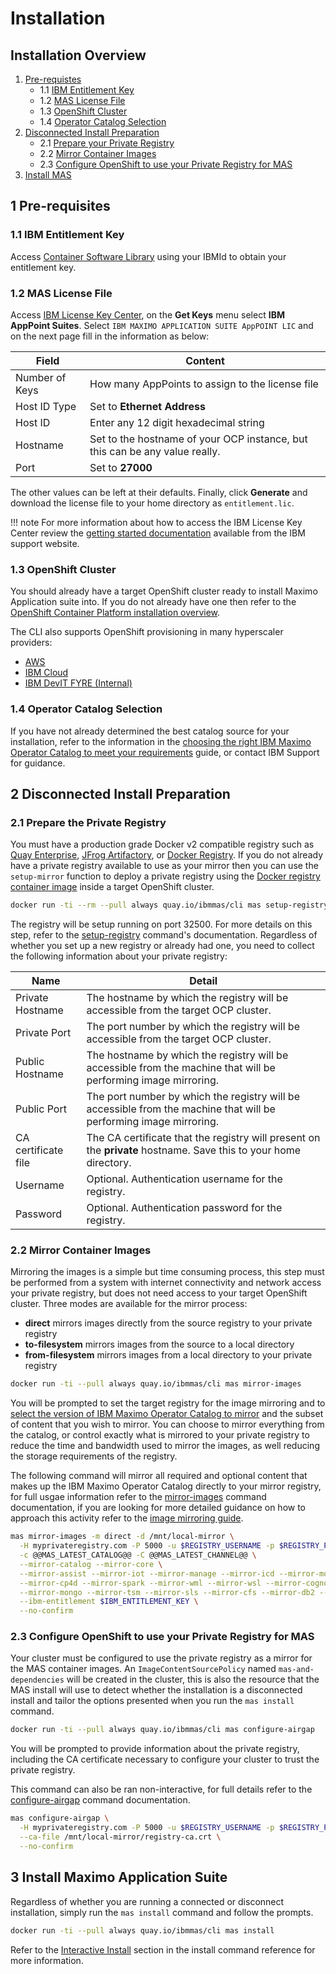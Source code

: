 Installation
===============================================================================

Installation Overview
-------------------------------------------------------------------------------
1. [Pre-requistes](#1-pre-requisites)
    - 1.1 [IBM Entitlement Key](#11-ibm-entitlement-key)
    - 1.2 [MAS License File](#12-mas-license-file)
    - 1.3 [OpenShift Cluster](#13-openshift-cluster)
    - 1.4 [Operator Catalog Selection](#14-operator-catalog-selection)
2. [Disconnected Install Preparation](#2-disconnected-install-preparation)
    - 2.1 [Prepare your Private Registry](#21-prepare-the-private-registry)
    - 2.2 [Mirror Container Images](#22-mirror-container-images)
    - 2.3 [Configure OpenShift to use your Private Registry for MAS](#23-configure-openshift-to-use-your-private-registry-for-mas)
3. [Install MAS](#3-install-maximo-application-suite)


1 Pre-requisites
-------------------------------------------------------------------------------
### 1.1 IBM Entitlement Key
Access [Container Software Library](https://myibm.ibm.com/products-services/containerlibrary) using your IBMId to obtain your entitlement key.

### 1.2 MAS License File
Access [IBM License Key Center](https://licensing.flexnetoperations.com/), on the **Get Keys** menu select **IBM AppPoint Suites**.  Select `IBM MAXIMO APPLICATION SUITE AppPOINT LIC` and on the next page fill in the information as below:

| Field            | Content                                                                       |
| ---------------- | ----------------------------------------------------------------------------- |
| Number of Keys   | How many AppPoints to assign to the license file                              |
| Host ID Type     | Set to **Ethernet Address**                                                   |
| Host ID          | Enter any 12 digit hexadecimal string                                         |
| Hostname         | Set to the hostname of your OCP instance, but this can be any value really.   |
| Port             | Set to **27000**                                                              |


The other values can be left at their defaults.  Finally, click **Generate** and download the license file to your home directory as `entitlement.lic`.

!!! note
    For more information about how to access the IBM License Key Center review the [getting started documentation](https://www.ibm.com/support/pages/system/files/inline-files/GettingStartedEnglish_2020.pdf) available from the IBM support website.

### 1.3 OpenShift Cluster
You should already have a target OpenShift cluster ready to install Maximo Application suite into.  If you do not already have one then refer to the [OpenShift Container Platform installation overview](https://docs.openshift.com/container-platform/4.15/installing/index.html).

The CLI also supports OpenShift provisioning in many hyperscaler providers:

- [AWS](../commands/provision-rosa.md)
- [IBM Cloud](../commands/provision-roks.md)
- [IBM DevIT FYRE (Internal)](../commands/provision-fyre.md)


### 1.4 Operator Catalog Selection
If you have not already determined the best catalog source for your installation, refer to the information in the [choosing the right IBM Maximo Operator Catalog to meet your requirements](choosing-the-right-catalog.md) guide, or contact IBM Support for guidance.


2 Disconnected Install Preparation
-------------------------------------------------------------------------------
### 2.1 Prepare the Private Registry
You must have a production grade Docker v2 compatible registry such as [Quay Enterprise](https://www.redhat.com/en/technologies/cloud-computing/quay), [JFrog Artifactory](https://jfrog.com/integration/docker-registry/), or [Docker Registry](https://docs.docker.com/registry/).  If you do not already have a private registry available to use as your mirror then you can use the `setup-mirror` function to deploy a private registry using the [Docker registry container image](https://hub.docker.com/_/registry) inside a target OpenShift cluster.

```bash
docker run -ti --rm --pull always quay.io/ibmmas/cli mas setup-registry
```

The registry will be setup running on port 32500.  For more details on this step, refer to the [setup-registry](../commands/setup-registry.md) command's documentation.  Regardless of whether you set up a new registry or already had one, you need to collect the following information about your private registry:

| Name                | Detail                                                                                                             |
| ------------------- | ------------------------------------------------------------------------------------------------------------------ |
| Private Hostname    | The hostname by which the registry will be accessible from the target OCP cluster.                                 |
| Private Port        | The port number by which the registry will be accessible from the target OCP cluster.                              |
| Public Hostname     | The hostname by which the registry will be accessible from the machine that will be performing image mirroring.    |
| Public Port         | The port number by which the registry will be accessible from the machine that will be performing image mirroring. |
| CA certificate file | The CA certificate that the registry will present on the **private** hostname. Save this to your home directory.   |
| Username            | Optional.  Authentication username for the registry.                                                               |
| Password            | Optional.  Authentication password for the registry.                                                               |


### 2.2 Mirror Container Images
Mirroring the images is a simple but time consuming process, this step must be performed from a system with internet connectivity and network access your private registry, but does not need access to your target OpenShift cluster.  Three modes are available for the mirror process:

- **direct** mirrors images directly from the source registry to your private registry
- **to-filesystem** mirrors images from the source to a local directory
- **from-filesystem** mirrors images from a local directory to your private registry

```bash
docker run -ti --pull always quay.io/ibmmas/cli mas mirror-images
```

You will be prompted to set the target registry for the image mirroring and to [select the version of IBM Maximo Operator Catalog to mirror](choosing-the-right-catalog.md) and the subset of content that you wish to mirror.  You can choose to mirror everything from the catalog, or control exactly what is mirrored to your private registry to reduce the time and bandwidth used to mirror the images, as well reducing the storage requirements of the registry.

The following command will mirror all required and optional content that makes up the IBM Maximo Operator Catalog directly to your mirror registry, for full usgae information refer to the [mirror-images](../commands/mirror-images.md) command documentation, if you are looking for more detailed guidance on how to approach this activity refer to the [image mirroring guide](image-mirroring.md).

```bash
mas mirror-images -m direct -d /mnt/local-mirror \
  -H myprivateregistry.com -P 5000 -u $REGISTRY_USERNAME -p $REGISTRY_PASSWORD \
  -c @@MAS_LATEST_CATALOG@@ -C @@MAS_LATEST_CHANNEL@@ \
  --mirror-catalog --mirror-core \
  --mirror-assist --mirror-iot --mirror-manage --mirror-icd --mirror-monitor --mirror-optimizer --mirror-predict --mirror-visualinspection \
  --mirror-cp4d --mirror-spark --mirror-wml --mirror-wsl --mirror-cognos \
  --mirror-mongo --mirror-tsm --mirror-sls --mirror-cfs --mirror-db2 --mirror-appconnect \
  --ibm-entitlement $IBM_ENTITLEMENT_KEY \
  --no-confirm
```

### 2.3 Configure OpenShift to use your Private Registry for MAS
Your cluster must be configured to use the private registry as a mirror for the MAS container images.  An `ImageContentSourcePolicy` named `mas-and-dependencies` will be created in the cluster, this is also the resource that the MAS install will use to detect whether the installation is a disconnected install and tailor the options presented when you run the `mas install` command.

```bash
docker run -ti --pull always quay.io/ibmmas/cli mas configure-airgap
```

You will be prompted to provide information about the private registry, including the CA certificate necessary to configure your cluster to trust the private registry.

This command can also be ran non-interactive, for full details refer to the [configure-airgap](../commands/configure-airgap.md) command documentation.

```bash
mas configure-airgap \
  -H myprivateregistry.com -P 5000 -u $REGISTRY_USERNAME -p $REGISTRY_PASSWORD \
  --ca-file /mnt/local-mirror/registry-ca.crt \
  --no-confirm
```


3 Install Maximo Application Suite
-------------------------------------------------------------------------------
Regardless of whether you are running a connected or disconnect installation, simply run the `mas install` command and follow the prompts.

```bash
docker run -ti --pull always quay.io/ibmmas/cli mas install
```

Refer to the [Interactive Install](../commands/install.md#interactive-install) section in the install command reference for more information.
